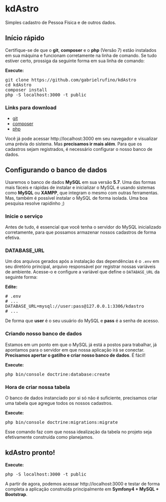 # kdAstro

Simples cadastro de Pessoa Física e de outros dados.

## Início rápido

Certifique-se de que o <strong>git</strong>, <strong>composer</strong> e o <strong>php</strong> (Versão 7) estão instalados em sua máquina e funcionam corretamente na linha de comando. Se tudo estiver certo, prossiga da seguinte forma em sua linha de comando:

<strong>Execute: </strong>
<pre>
git clone https://github.com/gabrielrufino/kdAstro
cd kdAstro
composer install
php -S localhost:3000 -t public
</pre>

### Links para download
<ul>
	<li><a href="https://git-scm.com/">git</a></li>
	<li><a href="https://getcomposer.org/download/">composer</a></li>
	<li><a href="https://secure.php.net/downloads.php">php</a></li>
</ul>


Você já pode acessar http://localhost:3000 em seu navegador e visualizar uma prévia do sistema. Mas <strong>precisamos ir mais além</strong>. Para que os cadastros sejam registrados, é necessário configurar o nosso banco de dados.

## Configurando o banco de dados

Usaremos o banco de dados <strong>MySQL</strong> em sua versão <strong>5.7</strong>. Uma das formas mais fáceis e rápidas de instalar e inicializar o MySQL é usando sistemas como <strong>MySQL</strong> ou <strong>XAMPP</strong>, que integram o mesmo com outras ferramentas. Mas, também é possível instalar o MySQL de forma isolada. Uma boa pesquisa resolve rapidinho ;)

### Inicie o serviço

Antes de tudo, é essencial que você tenha o servidor do MySQL inicializado corretamente, para que possamos armazenar nossos cadastros de forma efetiva.

### DATABASE_URL

Um dos arquivos gerados após a instalação das dependências é o <code>.env</code> em seu diretório principal, arquivo responsável por registrar nossas variáveis de ambiente. Acesse-o e configure a variável que define o <code>DATABASE_URL</code> da seguinte forma:

<strong>Edite:</strong>
<pre>
# .env
# ...
DATABASE_URL=mysql://user:pass@127.0.0.1:3306/kdastro
# ...
</pre>

De forma que <strong>user</strong> é o seu usuário do MySQL e <strong>pass</strong> é a senha de acesso.

### Criando nosso banco de dados

Estamos em um ponto em que o MySQL já está a postos para trabalhar, já apontamos para o servidor em que nossa aplicação irá se conectar. <strong>Precisamos apertar o gatilho e criar nosso banco de dados</strong>. É fácil!

<strong>Execute:</strong>
<pre>
php bin/console doctrine:database:create
</pre>

### Hora de criar nossa tabela

O banco de dados instanciado por si só não é suficiente, precisamos criar uma tabela que agregue todos os nossos cadastros.

<strong>Execute:</strong>
<pre>
php bin/console doctrine:migrations:migrate
</pre>

Esse comando faz com que nossa idealização da tabela no projeto seja efetivamente construída como planejamos.


## kdAstro pronto!

<strong>Execute:</strong>
<pre>
php -S localhost:3000 -t public
</pre>

A partir de agora, podemos acessar http://localhost:3000 e testar de forma completa a aplicação construída principalmente em <strong>Symfony4 + MySQL + Bootstrap</strong>.
 